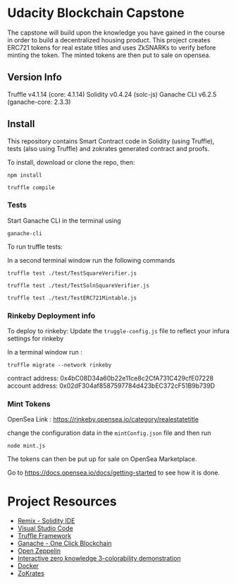 # Udacity Blockchain Capstone

The capstone will build upon the knowledge you have gained in the course in order to build a decentralized housing product. 
This project creates ERC721 tokens for real estate titles and uses ZkSNARKs to verify before minting the token.
The minted tokens are then put to sale on opensea.

## Version Info

Truffle v4.1.14 (core: 4.1.14)
Solidity v0.4.24 (solc-js)
Ganache CLI v6.2.5 (ganache-core: 2.3.3)

## Install

This repository contains Smart Contract code in Solidity (using Truffle), tests (also using Truffle) and zokrates generated contract and proofs.

To install, download or clone the repo, then:

`npm install`

`truffle compile` 

### Tests

Start Ganache CLI in the terminal using

`ganache-cli `

To run truffle tests:

In a second terminal window run the following commands

`truffle test ./test/TestSquareVerifier.js`

`truffle test ./test/TestSolnSquareVerifier.js`

`truffle test ./test/TestERC721Mintable.js`

### Rinkeby Deployment info

To deploy to rinkeby:
Update the `truggle-config.js` file to reflect your infura settings for rinkeby

In a terminal window run :

`truffle migrate --network rinkeby`

contract address:    0x4bC08D34a60b22e11ce8c2CfA731C429cfE07228
account address:     0x02dF304af8587597784d423bEC372cF51B9b739D

### Mint Tokens

OpenSea Link : https://rinkeby.opensea.io/category/realestatetitle

change the configuration data in the `mintConfig.json` file and then run

`node mint.js`

The tokens can then be put up for sale on OpenSea Marketplace.

Go to https://docs.opensea.io/docs/getting-started to see how it is done.

# Project Resources

* [Remix - Solidity IDE](https://remix.ethereum.org/)
* [Visual Studio Code](https://code.visualstudio.com/)
* [Truffle Framework](https://truffleframework.com/)
* [Ganache - One Click Blockchain](https://truffleframework.com/ganache)
* [Open Zeppelin ](https://openzeppelin.org/)
* [Interactive zero knowledge 3-colorability demonstration](http://web.mit.edu/~ezyang/Public/graph/svg.html)
* [Docker](https://docs.docker.com/install/)
* [ZoKrates](https://github.com/Zokrates/ZoKrates)
